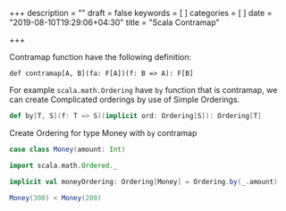 +++
description = ""
draft = false
keywords = [
]
categories = [
]
date = "2019-08-10T19:29:06+04:30"
title = "Scala Contramap"

+++

Contramap function have the following definition:

```
def contramap[A, B](fa: F[A])(f: B => A): F[B]
```

For example `scala.math.Ordering` have `by` function that is contramap, we can create Complicated orderings by use of Simple Orderings.

```scala
def by[T, S](f: T => S)(implicit ord: Ordering[S]): Ordering[T]
```

Create Ordering for type Money with `by` contramap

```scala
case class Money(amount: Int)

import scala.math.Ordered._

implicit val moneyOrdering: Ordering[Money] = Ordering.by(_.amount)

Money(300) < Money(200)
```

